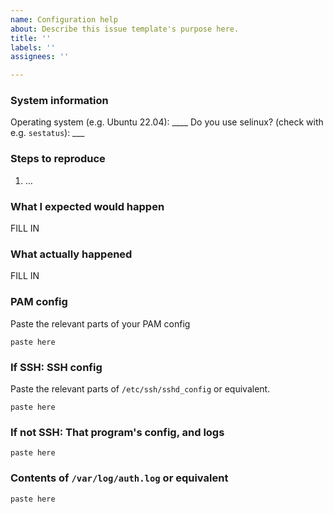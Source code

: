```yaml
---
name: Configuration help
about: Describe this issue template's purpose here.
title: ''
labels: ''
assignees: ''

---
```


### System information
Operating system (e.g. Ubuntu 22.04): ____
Do you use selinux? (check with e.g. `sestatus`): ___

### Steps to reproduce

1. …

### What I expected would happen

FILL IN

### What actually happened

FILL IN

### PAM config

Paste the relevant parts of your PAM config

```
paste here
```

### If SSH: SSH config

Paste the relevant parts of `/etc/ssh/sshd_config` or equivalent.

```
paste here
```

### If not SSH: That program's config, and logs

```
paste here
```

### Contents of `/var/log/auth.log` or equivalent

```
paste here
```
